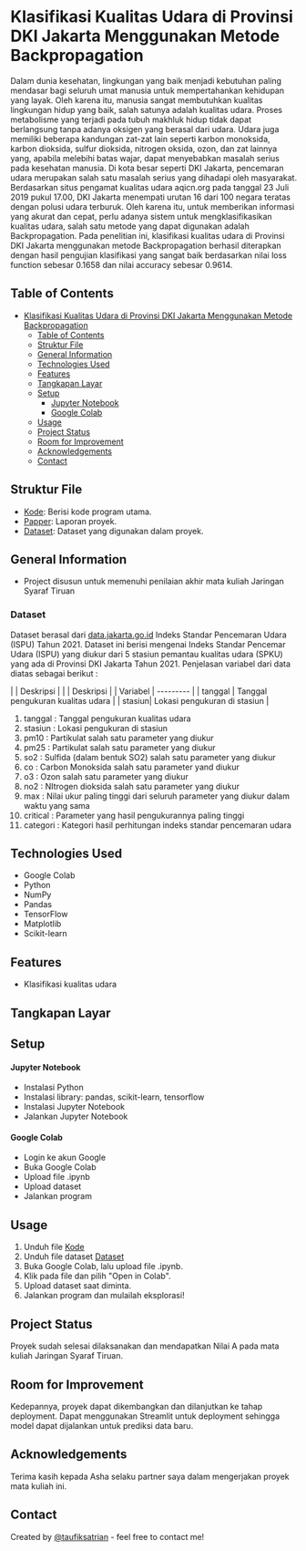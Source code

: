 # Klasifikasi Kualitas Udara di Provinsi DKI Jakarta Menggunakan Metode Backpropagation

Dalam dunia kesehatan, lingkungan yang baik menjadi kebutuhan paling mendasar bagi seluruh umat manusia untuk mempertahankan kehidupan yang layak. Oleh karena itu, manusia sangat membutuhkan kualitas lingkungan hidup yang baik, salah satunya adalah kualitas udara. Proses metabolisme yang terjadi pada tubuh makhluk hidup tidak dapat berlangsung tanpa adanya oksigen yang berasal dari udara. Udara juga memiliki beberapa kandungan zat-zat lain seperti karbon monoksida, karbon dioksida, sulfur dioksida, nitrogen oksida, ozon, dan zat lainnya yang, apabila melebihi batas wajar, dapat menyebabkan masalah serius pada kesehatan manusia. Di kota besar seperti DKI Jakarta, pencemaran udara merupakan salah satu masalah serius yang dihadapi oleh masyarakat. Berdasarkan situs pengamat kualitas udara aqicn.org pada tanggal 23 Juli 2019 pukul 17.00, DKI Jakarta menempati urutan 16 dari 100 negara teratas dengan polusi udara terburuk. Oleh karena itu, untuk memberikan informasi yang akurat dan cepat, perlu adanya sistem untuk mengklasifikasikan kualitas udara, salah satu metode yang dapat digunakan adalah Backpropagation. Pada penelitian ini, klasifikasi kualitas udara di Provinsi DKI Jakarta menggunakan metode Backpropagation berhasil diterapkan dengan hasil pengujian klasifikasi yang sangat baik berdasarkan nilai loss function sebesar 0.1658 dan nilai accuracy sebesar 0.9614.

## Table of Contents
- [Klasifikasi Kualitas Udara di Provinsi DKI Jakarta Menggunakan Metode Backpropagation](#klasifikasi-kualitas-udara-di-provinsi-dki-jakarta-menggunakan-metode-backpropagation)
  - [Table of Contents](#table-of-contents)
  - [Struktur File](#struktur-file)
  - [General Information](#general-information)
  - [Technologies Used](#technologies-used)
  - [Features](#features)
  - [Tangkapan Layar](#tangkapan-layar)
  - [Setup](#setup)
      - [Jupyter Notebook](#jupyter-notebook)
      - [Google Colab](#google-colab)
  - [Usage](#usage)
  - [Project Status](#project-status)
  - [Room for Improvement](#room-for-improvement)
  - [Acknowledgements](#acknowledgements)
  - [Contact](#contact)

## Struktur File
- [Kode](Dokumen/H1D020028_H1D020041_Klasifikasi_Backpropragation.ipynb): Berisi kode program utama.
- [Papper](Dokumen/H1D020028_H1D020041_Tugas_Project_JST.pdf): Laporan proyek.
- [Dataset](Dokumen/dataset.csv): Dataset yang digunakan dalam proyek.

## General Information
- Project disusun untuk memenuhi penilaian akhir mata kuliah Jaringan Syaraf Tiruan
### Dataset
Dataset berasal dari [data.jakarta.go.id](https://data.jakarta.go.id/) Indeks Standar Pencemaran Udara (ISPU) Tahun 2021. Dataset ini berisi mengenai Indeks Standar Pencemar Udara (ISPU) yang diukur dari 5 stasiun pemantau kualitas udara (SPKU) yang ada di Provinsi DKI Jakarta Tahun 2021. Penjelasan variabel dari data diatas sebagai berikut :


|          | Deskripsi |
|     | Deskripsi |
| Variabel | --------- |
| tanggal | Tanggal pengukuran kualitas udara |
| stasiun| Lokasi pengukuran di stasiun |


1. tanggal : Tanggal pengukuran kualitas udara
2. stasiun : Lokasi pengukuran di stasiun
3. pm10 : Partikulat salah satu parameter yang diukur
4. pm25 : Partikulat salah satu parameter yang diukur
5. so2 : Sulfida (dalam bentuk SO2) salah satu parameter yang diukur
6. co : Carbon Monoksida salah satu parameter yand diukur
7. o3 : Ozon salah satu parameter yang diukur
8. no2 : NItrogen dioksida salah satu parameter yang diukur
9. max : Nilai ukur paling tinggi dari seluruh parameter yang diukur dalam waktu yang sama
10. critical : Parameter yang hasil pengukurannya paling tinggi
11. categori : Kategori hasil perhitungan indeks standar pencemaran udara
  
## Technologies Used
- Google Colab
- Python
- NumPy
- Pandas
- TensorFlow
- Matplotlib
- Scikit-learn

## Features
- Klasifikasi kualitas udara

## Tangkapan Layar


## Setup
#### Jupyter Notebook
- Instalasi Python
- Instalasi library: pandas, scikit-learn, tensorflow
- Instalasi Jupyter Notebook
- Jalankan Jupyter Notebook

#### Google Colab
- Login ke akun Google
- Buka Google Colab
- Upload file .ipynb
- Upload dataset
- Jalankan program

## Usage
1. Unduh file [Kode](Dokumen/H1D020028_H1D020041_Klasifikasi_Backpropragation.ipynb)
2. Unduh file dataset [Dataset](Dokumen/dataset.csv)
3. Buka Google Colab, lalu upload file .ipynb.
4. Klik pada file dan pilih "Open in Colab".
5. Upload dataset saat diminta.
6. Jalankan program dan mulailah eksplorasi!

## Project Status
Proyek sudah selesai dilaksanakan dan mendapatkan Nilai A pada mata kuliah Jaringan Syaraf Tiruan.

## Room for Improvement
Kedepannya, proyek dapat dikembangkan dan dilanjutkan ke tahap deployment. Dapat menggunakan Streamlit untuk deployment sehingga model dapat dijalankan untuk prediksi data baru.

## Acknowledgements
Terima kasih kepada Asha selaku partner saya dalam mengerjakan proyek mata kuliah ini.

## Contact
Created by [@taufiksatrian](https://github.com/taufiksatrian) - feel free to contact me!
